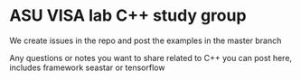 # ASU VISA lab C++ study group
We create issues in the repo and post the examples in the master branch

Any questions or notes you want to share related to C++ you can post here, includes framework seastar or tensorflow

